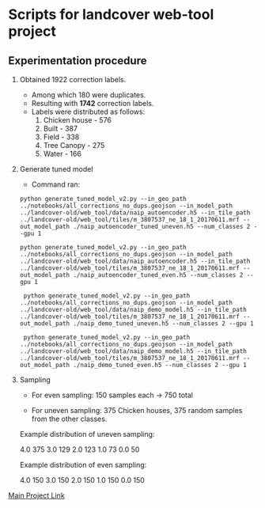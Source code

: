 # Scripts for landcover web-tool project

## Experimentation procedure

1. Obtained 1922 correction labels. 
    - Among which 180 were duplicates.
    - Resulting with **1742** correction labels.
    - Labels were distributed as follows:
        1. Chicken house - 576
        2. Built - 387
        3. Field - 338
        4. Tree Canopy - 275
        5. Water - 166

2. Generate tuned model
    - Command ran: 
    
    ```python generate_tuned_model_v2.py --in_geo_path ../notebooks/all_corrections_no_dups.geojson --in_model_path ../landcover-old/web_tool/data/naip_autoencoder.h5 --in_tile_path ../landcover-old/web_tool/tiles/m_3807537_ne_18_1_20170611.mrf --out_model_path ./naip_autoencoder_tuned_uneven.h5 --num_classes 2 --gpu 1```

    ```python generate_tuned_model_v2.py --in_geo_path ../notebooks/all_corrections_no_dups.geojson --in_model_path ../landcover-old/web_tool/data/naip_autoencoder.h5 --in_tile_path ../landcover-old/web_tool/tiles/m_3807537_ne_18_1_20170611.mrf --out_model_path ./naip_autoencoder_tuned_even.h5 --num_classes 2 --gpu 1```

    ``` python generate_tuned_model_v2.py --in_geo_path ../notebooks/all_corrections_no_dups.geojson --in_model_path ../landcover-old/web_tool/data/naip_demo_model.h5 --in_tile_path ../landcover-old/web_tool/tiles/m_3807537_ne_18_1_20170611.mrf --out_model_path ./naip_demo_tuned_uneven.h5 --num_classes 2 --gpu 1```

   ``` python generate_tuned_model_v2.py --in_geo_path ../notebooks/all_corrections_no_dups.geojson --in_model_path ../landcover-old/web_tool/data/naip_demo_model.h5 --in_tile_path ../landcover-old/web_tool/tiles/m_3807537_ne_18_1_20170611.mrf --out_model_path ./naip_demo_tuned_even.h5 --num_classes 2 --gpu 1```

3. Sampling
    - For even sampling:
        150 samples each -> 750 total
        
    - For uneven sampling:
        375 Chicken houses, 375 random samples from the other classes.

    Example distribution of uneven sampling:

    4.0    375
    3.0    129
    2.0    123
    1.0     73
    0.0     50

    Example distribution of even sampling:

    4.0    150
    3.0    150
    2.0    150
    1.0    150
    0.0    150

[Main Project Link](https://github.com/microsoft/landcover)